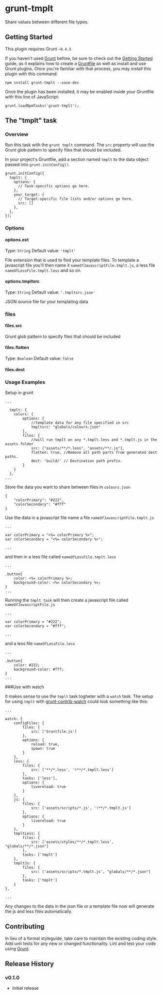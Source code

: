 # grunt-tmplt

Share values between different file types.

## Getting Started
This plugin requires Grunt `~0.4.5`

If you haven't used [Grunt](http://gruntjs.com/) before, be sure to check out the [Getting Started](http://gruntjs.com/getting-started) guide, as it explains how to create a [Gruntfile](http://gruntjs.com/sample-gruntfile) as well as install and use Grunt plugins. Once you're familiar with that process, you may install this plugin with this command:

```
npm install grunt-tmplt --save-dev
```

Once the plugin has been installed, it may be enabled inside your Gruntfile with this line of JavaScript:

```
grunt.loadNpmTasks('grunt-tmplt');
```

## The "tmplt" task

### Overview

Run this task with the `grunt tmplt` command. The `src` property will use the Grunt glob pattern to specify files that should be included.

In your project's Gruntfile, add a section named `tmplt` to the data object passed into `grunt.initConfig()`.

```
grunt.initConfig({
  tmplt: {
    options: {
      // Task-specific options go here.
    },
    your_target: {
      // Target-specific file lists and/or options go here.
      src: []
    },
  },
});
```

### Options

#### options.ext
Type: `String`
Default value: `'tmplt'`

File extension that is used to find your template files. To template a javascript file you'll then name it `nameOfJavascriptFile.tmplt.js`, a less file `nameOfLessFile.tmplt.less` and so on.

#### options.tmpltsrc
Type: `String`
Default value: `'.tmpltsrc.json'`

JSON source file for your templating data

### files

#### files.src
Grunt glob pattern to specify files that should be included

#### files.flatten
Type: `Boolean`
Default value: `false`



#### files.dest



### Usage Examples

Setup in grunt 

```
...

  tmplt: {
  	colors: {
    	options: {
    		//template data for any file specified in src
      		tmpltsrc: "globals/colours.json"
    	},
    	files: {
    		//will run tmplt on any *.tmplt.less and *.tmplt.js in the assets folder
    		src: ["assets/**/*.less", "assets/**/.js"],
    		flatten: true, //Remove all path parts from generated dest paths.
    		dest: 'build/' // Destination path prefix.
    	}
  	}
  },
...
```

Store the data you want to share between files in `colours.json`


```
{
	"colorPrimary": "#222",
	"colorSecondary": "#fff"
}
```

Use the data in a javascript file name a file `nameOfJavascriptFile.tmplt.js`


```
...

var colorPrimary = "<%= colorPrimary %>";
var colorSecondary = "<%= colorSecondary %>";

...
```

and then in a less file called `nameOfLessFile.tmplt.less`

```
...

.button{
	color: <%= colorPrimary %>;
	background-color: <%= colorSecondary %>;
}
...

```

Running the `tmplt task` will then create a javascript file called `nameOfJavascriptFile.js`

```
...

var colorPrimary = "#222";
var colorSecondary = "#fff";

...

```

and a less file `nameOfLessFile.less`

```
...

.button{
	color: #222;
	background-color: #fff;
}
...

``` 

###Use with watch

It makes sense to use the `tmplt` task togheter with a `watch` task.
The setup for using `tmplt` with [grunt-contrib-watch](https://github.com/gruntjs/grunt-contrib-watch) could look something like this:

```
...

watch: {
    configFiles: {
        files: {
            src: ['Gruntfile.js']
        },
        options: {
            reload: true,
            spawn: true
        }
    },
    less: {
        files: {
            src: ['**/*.less', '!**/*.tmplt.less']
        },
        tasks: ['less'],
        options: {
            livereload: true
        }
    },
    js: {
        files: {
            src: ['assets/scripts/*.js', '!**/*.tmplt.js']
        },
        options: {
            livereload: true
        }
    },            
    tmpltLess: {
        files: {
            src: ['assets/styles/**/*.tmplt.less', "globals/**/*.json"]
        },
        tasks: ['tmplt']
    },
    tmpltJs: {
        files: {
            src: ['assets/scripts/*.tmplt.js', "globals/**/*.json"]
        },
        tasks: ['tmplt'] 
    }                        
},

...
```
Any changes to the data in the json file or a template file now will generate the js and less files automatically.

## Contributing
In lieu of a formal styleguide, take care to maintain the existing coding style. Add unit tests for any new or changed functionality. Lint and test your code using [Grunt](http://gruntjs.com/).

## Release History

### v0.1.0
  - Initial release
